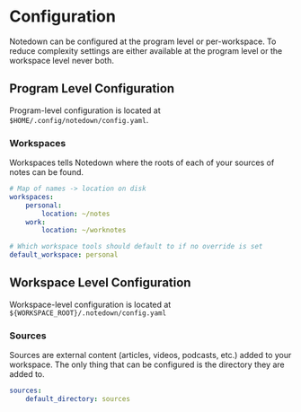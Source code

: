 # Configuration

Notedown can be configured at the program level or per-workspace. To reduce complexity settings are either available at the program level or the workspace level never both.

## Program Level Configuration

Program-level configuration is located at `$HOME/.config/notedown/config.yaml`.

### Workspaces

Workspaces tells Notedown where the roots of each of your sources of notes can be found. 

```yaml
# Map of names -> location on disk
workspaces:
    personal:
        location: ~/notes
    work:
        location: ~/worknotes

# Which workspace tools should default to if no override is set
default_workspace: personal
```

## Workspace Level Configuration

Workspace-level configuration is located at `${WORKSPACE_ROOT}/.notedown/config.yaml`

### Sources

Sources are external content (articles, videos, podcasts, etc.) added to your workspace. The only thing that can be configured is the directory they are added to.

```yaml
sources:
    default_directory: sources
```


